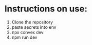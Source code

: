 # Instructions on use:

1. Clone the repository
2. paste secrets into env
3. npx convex dev
4. npm run dev
